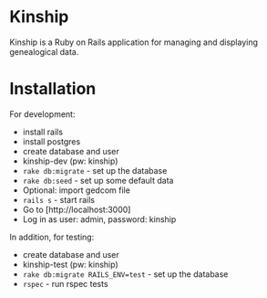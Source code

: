 Kinship
=======
Kinship is a Ruby on Rails application for managing and displaying genealogical data.

Installation
============
For development:

- install rails
- install postgres
- create database and user
 - kinship-dev (pw: kinship)
- `rake db:migrate` - set up the database
- `rake db:seed` - set up some default data
- Optional: import gedcom file
- `rails s` - start rails
- Go to [http://localhost:3000]
- Log in as user: admin, password: kinship

In addition, for testing:

- create database and user
 - kinship-test (pw: kinship)
- `rake db:migrate RAILS_ENV=test` - set up the database
- `rspec` - run rspec tests
